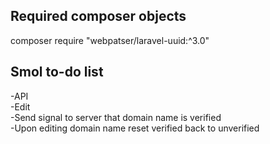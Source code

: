 ## Required composer objects
composer require "webpatser/laravel-uuid:^3.0"

##  Smol to-do list
-API <br>
-Edit <br>
-Send signal to server that domain name is verified <br>
-Upon editing domain name reset verified back to unverified